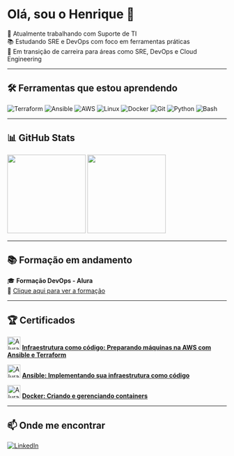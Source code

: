 # Olá, sou o Henrique 🐧

🎯 Atualmente trabalhando com Suporte de TI  
📚 Estudando SRE e DevOps com foco em ferramentas práticas  
🚀 Em transição de carreira para áreas como SRE, DevOps e Cloud Engineering

---

## 🛠️ Ferramentas que estou aprendendo

![Terraform](https://img.shields.io/badge/-Terraform-623CE4?style=flat-square&logo=terraform&logoColor=white)
![Ansible](https://img.shields.io/badge/-Ansible-EE0000?style=flat-square&logo=ansible&logoColor=white)
![AWS](https://img.shields.io/badge/-AWS-232F3E?style=flat-square&logo=amazon-aws&logoColor=white)
![Linux](https://img.shields.io/badge/-Linux-FCC624?style=flat-square&logo=linux&logoColor=black)
![Docker](https://img.shields.io/badge/-Docker-2496ED?style=flat-square&logo=docker&logoColor=white)
![Git](https://img.shields.io/badge/-Git-F05032?style=flat-square&logo=git&logoColor=white)
![Python](https://img.shields.io/badge/-Python-3776AB?style=flat-square&logo=python&logoColor=white)
![Bash](https://img.shields.io/badge/-Bash-4EAA25?style=flat-square&logo=gnu-bash&logoColor=white)

---

## 📊 GitHub Stats

<div>
  <img height="180em" src="https://github-readme-stats.vercel.app/api?username=mataroh&show_icons=true&theme=codeSTACKr">
  <img height="180em" src="https://github-readme-stats.vercel.app/api/top-langs/?username=mataroh&layout=compact&theme=codeSTACKr">
</div>

---

## 📚 Formação em andamento

🎓 **Formação DevOps - Alura**  
🔗 [Clique aqui para ver a formação](https://cursos.alura.com.br/formacao-devops)

---

## 🏆 Certificados

[<img src="https://www.alura.com.br/assets/img/alura-logo.1686744883.svg" alt="Alura" width="30"/>](https://github.com/mataroh/certificados/blob/master/Infraestrutura-como-codigo-preparando-maquinas-na-AWS-com-Ansible-e-Terraform-Alura.pdf)
[**Infraestrutura como código: Preparando máquinas na AWS com Ansible e Terraform**](https://github.com/mataroh/certificados/blob/master/Infraestrutura-como-codigo-preparando-maquinas-na-AWS-com-Ansible-e-Terraform-Alura.pdf)

[<img src="https://www.alura.com.br/assets/img/alura-logo.1686744883.svg" alt="Alura" width="30"/>](https://github.com/mataroh/certificados/blob/master/Ansible-implementando-sua-infraestrutura-como-codigo-Alura.pdf)
[**Ansible: Implementando sua infraestrutura como código**](https://github.com/mataroh/certificados/blob/master/Ansible-implementando-sua-infraestrutura-como-codigo-Alura.pdf)

[<img src="https://www.alura.com.br/assets/img/alura-logo.1686744883.svg" alt="Alura" width="30"/>](https://github.com/mataroh/certificados/blob/master/Docker_%20criando%20e%20gerenciando%20containers%20-%20Alura.pdf)
[**Docker: Criando e gerenciando containers**](https://github.com/mataroh/certificados/blob/master/Docker_%20criando%20e%20gerenciando%20containers%20-%20Alura.pdf)

---

## 📫 Onde me encontrar

[![LinkedIn](https://img.shields.io/badge/-LinkedIn-0077B5?style=flat-square&logo=linkedin&logoColor=white)](https://www.linkedin.com/in/henriquemataro)
